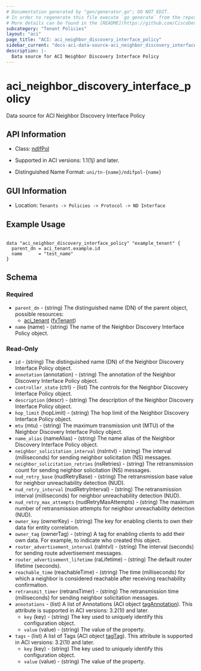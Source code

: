 ```yaml
---
# Documentation generated by "gen/generator.go"; DO NOT EDIT.
# In order to regenerate this file execute `go generate` from the repository root.
# More details can be found in the [README](https://github.com/CiscoDevNet/terraform-provider-aci/blob/master/README.md).
subcategory: "Tenant Policies"
layout: "aci"
page_title: "ACI: aci_neighbor_discovery_interface_policy"
sidebar_current: "docs-aci-data-source-aci_neighbor_discovery_interface_policy"
description: |-
  Data source for ACI Neighbor Discovery Interface Policy
---
```


# aci_neighbor_discovery_interface_policy #

Data source for ACI Neighbor Discovery Interface Policy

## API Information ##

* Class: [ndIfPol](https://pubhub.devnetcloud.com/media/model-doc-latest/docs/app/index.html#/objects/ndIfPol/overview)

* Supported in ACI versions: 1.1(1j) and later.

* Distinguished Name Format: `uni/tn-{name}/ndifpol-{name}`

## GUI Information ##

* Location: `Tenants -> Policies -> Protocol -> ND Interface`

## Example Usage ##

```hcl

data "aci_neighbor_discovery_interface_policy" "example_tenant" {
  parent_dn = aci_tenant.example.id
  name      = "test_name"
}

```

## Schema ##

### Required ###

* `parent_dn` - (string) The distinguished name (DN) of the parent object, possible resources:
  - [aci_tenant](https://registry.terraform.io/providers/CiscoDevNet/aci/latest/docs/resources/tenant) ([fvTenant](https://pubhub.devnetcloud.com/media/model-doc-latest/docs/app/index.html#/objects/fvTenant/overview))
* `name` (name) - (string) The name of the Neighbor Discovery Interface Policy object.

### Read-Only ###

* `id` - (string) The distinguished name (DN) of the Neighbor Discovery Interface Policy object.
* `annotation` (annotation) - (string) The annotation of the Neighbor Discovery Interface Policy object.
* `controller_state` (ctrl) - (list) The controls for the Neighbor Discovery Interface Policy object.
* `description` (descr) - (string) The description of the Neighbor Discovery Interface Policy object.
* `hop_limit` (hopLimit) - (string) The hop limit of the Neighbor Discovery Interface Policy object.
* `mtu` (mtu) - (string) The maximum transmission unit (MTU) of the Neighbor Discovery Interface Policy object.
* `name_alias` (nameAlias) - (string) The name alias of the Neighbor Discovery Interface Policy object.
* `neighbor_solicitation_interval` (nsIntvl) - (string) The interval (milliseconds) for sending neighbor solicitation (NS) messages.
* `neighbor_solicitation_retries` (nsRetries) - (string) The retransmission count for sending neighbor solicitation (NS) messages.
* `nud_retry_base` (nudRetryBase) - (string) The retransmission base value for neighbor unreachability detection (NUD).
* `nud_retry_interval` (nudRetryInterval) - (string) The retransmission interval (milliseconds) for neighbor unreachability detection (NUD).
* `nud_retry_max_attempts` (nudRetryMaxAttempts) - (string) The maximum number of retransmission attempts for neighbor unreachability detection (NUD).
* `owner_key` (ownerKey) - (string) The key for enabling clients to own their data for entity correlation.
* `owner_tag` (ownerTag) - (string) A tag for enabling clients to add their own data. For example, to indicate who created this object.
* `router_advertisement_interval` (raIntvl) - (string) The interval (seconds) for sending route advertisement messages.
* `router_advertisement_lifetime` (raLifetime) - (string) The default router lifetime (seconds).
* `reachable_time` (reachableTime) - (string) The time (milliseconds) for which a neighbor is considered reachable after receiving reachability confirmation.
* `retransmit_timer` (retransTimer) - (string) The retransmission time (milliseconds) for sending neighbor solicitation messages.
* `annotations` - (list) A list of Annotations (ACI object [tagAnnotation](https://pubhub.devnetcloud.com/media/model-doc-latest/docs/app/index.html#/objects/tagAnnotation/overview)). This attribute is supported in ACI versions: 3.2(1l) and later.
    * `key` (key) - (string) The key used to uniquely identify this configuration object.
    * `value` (value) - (string) The value of the property.
* `tags` - (list) A list of Tags (ACI object [tagTag](https://pubhub.devnetcloud.com/media/model-doc-latest/docs/app/index.html#/objects/tagTag/overview)). This attribute is supported in ACI versions: 3.2(1l) and later.
    * `key` (key) - (string) The key used to uniquely identify this configuration object.
    * `value` (value) - (string) The value of the property.
